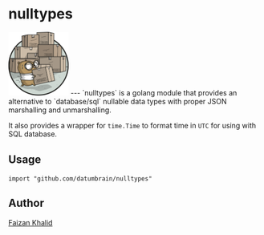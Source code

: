 # nulltypes

<img src="https://github.com/ashleymcnamara/gophers/raw/master/MovingGopher.png" width="120">
---
`nulltypes` is a golang module that provides an alternative to `database/sql` nullable data types with proper JSON marshalling and unmarshalling.

It also provides a wrapper for `time.Time` to format time in `UTC` for using with SQL database.

## Usage

```
import "github.com/datumbrain/nulltypes"
```

## Author

[Faizan Khalid](https://github.com/iamfaizankhalid)
